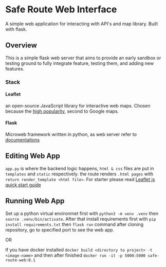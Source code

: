 # Safe Route Web Interface

A simple web application for interacting with API's and map library. Built with flask.

## Overview

This is a simple flask web server that aims to provide an early sandbox or testing ground to fully integrate feature, testing them, and adding new features.

### Stack

#### Leaflet

an open-source JavaScript library for interactive web maps. Chosen because the [high popularity](https://stackshare.io/leaflet#description), second to Google maps.

#### Flask

Microweb framework written in python, as web server refer to [documentations](https://flask.palletsprojects.com/en/2.1.x/)

## Editing Web App

`app.py` is where the backend logic happens, `html & css` files are put in `templates` and `static` respectively. the route renders `.html pages` with `return render_template <html file>`. For starter please read [Leaflet js quick start guide](https://leafletjs.com/)

## Running Web App

Set up a python virtual environmet first with `python3 -m venv .venv` then `source .venv/bin/activate`. After that install requirements first with `pip install requirements.txt` then `flask run` command after cloning repository, go to specified port to see the web app.

OR

If you have docker installed `docker build <directory to project> -t <image-name>` and then after finished `docker run -it -p 5000:5000 safe-route-web:0.1`